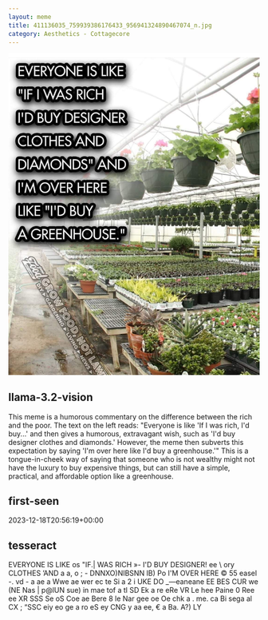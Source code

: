 ```yaml
---
layout: meme
title: 411136035_759939386176433_956941324890467074_n.jpg
category: Aesthetics - Cottagecore
---
```


<div markdown="0"><a href="411136035_759939386176433_956941324890467074_n.jpg"><img class="photo" src="411136035_759939386176433_956941324890467074_n.jpg" /></a>

<h2>llama-3.2-vision</h2>
<p title="Llama-3.2-11B is a really good model that probably gets the visual details right but doesn't understand literary or media references, and often fails to accurately represent the physical arrangement of objects and the implied relationships between the objects.">This meme is a humorous commentary on the difference between the rich and the poor. The text on the left reads: &quot;Everyone is like &#x27;If I was rich, I&#x27;d buy...&#x27; and then gives a humorous, extravagant wish, such as &#x27;I&#x27;d buy designer clothes and diamonds.&#x27; However, the meme then subverts this expectation by saying &#x27;I&#x27;m over here like I&#x27;d buy a greenhouse.&#x27;&quot; This is a tongue-in-cheek way of saying that someone who is not wealthy might not have the luxury to buy expensive things, but can still have a simple, practical, and affordable option like a greenhouse.</p>

<h2>first-seen</h2>
<p title="Because Git doesn't preserve file modification times, this metadata file contains the file's modification time when it was added to the library.">2023-12-18T20:56:19+00:00</p>

<h2>tesseract</h2>
<p title="Tesseract is often terrible and just gives a lot of nonsense characters, but it used to be the state of the art, and usually it is better at correctly representing text than llama-3.2-vision-11b.">EVERYONE IS LIKE os &quot;IF.| WAS RICH »- I&#x27;D BUY DESIGNER! ee  \ ory  CLOTHES ’AND a a, o  ; -  DNNXO)NIBSNN IB) Po I&#x27;M OVER HERE © 55 easel -. vd - a ae a Wwe ae wer ec te Si a 2 i UKE DO _—eaneane EE BES CUR we (NE Nas | p@lUN sue) in mae tof a tl SD Ek a re eRe VR Le hee Paine 0 Ree ee XR SSS Se oS Coe ae Bere 8 le Nar gee oe Oe chk a . me. ca Bi sega al CX ; “SSC eiy eo ge  a ro eS ey CNG y aa ee, € a Ba. A?) LY</p>

</div>

